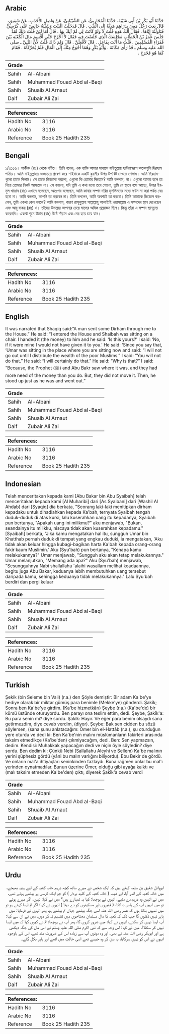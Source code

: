 ## Arabic


<div dir="rtl" lang="ar" style={{fontSize:'larger',backgroundColor:'#f8f9fa',padding:20}}>
حَدَّثَنَا أَبُو بَكْرِ بْنُ أَبِي شَيْبَةَ، حَدَّثَنَا الْمُحَارِبِيُّ، عَنِ الشَّيْبَانِيِّ، عَنْ وَاصِلٍ الأَحْدَبِ، عَنْ شَقِيقٍ، قَالَ بَعَثَ رَجُلٌ مَعِيَ بِدَرَاهِمَ هَدِيَّةً إِلَى الْبَيْتِ ‏.‏ قَالَ فَدَخَلْتُ الْبَيْتَ وَشَيْبَةُ جَالِسٌ عَلَى كُرْسِيٍّ فَنَاوَلْتُهُ إِيَّاهَا ‏.‏ فَقَالَ أَلَكَ هَذِهِ قُلْتُ لاَ وَلَوْ كَانَتْ لِي لَمْ آتِكَ بِهَا ‏.‏ قَالَ أَمَا لَئِنْ قُلْتَ ذَلِكَ لَقَدْ جَلَسَ عُمَرُ بْنُ الْخَطَّابِ مَجْلِسَكَ الَّذِي جَلَسْتَ فِيهِ فَقَالَ لاَ أَخْرُجُ حَتَّى أَقْسِمَ مَالَ الْكَعْبَةِ بَيْنَ فُقَرَاءِ الْمُسْلِمِينَ ‏.‏ قُلْتُ مَا أَنْتَ بِفَاعِلٍ ‏.‏ قَالَ لأَفْعَلَنَّ ‏.‏ قَالَ وَلِمَ ذَاكَ قُلْتُ لأَنَّ النَّبِيَّ ـ صلى الله عليه وسلم ـ قَدْ رَأَى مَكَانَهُ ‏.‏ وَأَبُو بَكْرٍ وَهُمَا أَحْوَجُ مِنْكَ إِلَى الْمَالِ فَلَمْ يُحَرِّكَاهُ ‏.‏ فَقَامَ كَمَا هُوَ فَخَرَجَ ‏.‏
</div>
<div style={{backgroundColor:'#f8f9fa',padding:20, marginBottom: 10}}><table> <thead> <tr> <th>Grade</th> <th></th> </tr> </thead> <tbody> <tr><td>Sahih</td><td>Al-Albani</td></tr><tr><td>Sahih</td><td>Muhammad Fouad Abd al-Baqi</td></tr><tr><td>Sahih</td><td>Shuaib Al Arnaut</td></tr><tr><td>Daif</td><td>Zubair Ali Zai</td></tr></tbody></table><table> <thead> <tr> <th>References:</th> <th></th> </tr> </thead> <tbody><tr><td>Hadith No</td><td>3116</td></tr><tr><td>Arabic No</td><td>3116</td></tr><tr><td>Reference</td><td>Book 25 Hadith 235</td></tr></tbody></table></div>

## Bengali


<div dir="ltr" lang="bn" style={{fontSize:'larger',backgroundColor:'#f8f9fa',padding:20}}>
১/৩১১৬। শাকীক (রাঃ) থেকে বর্ণিত। তিনি বলেন, এক ব্যক্তি আমার মাধ্যমে বাইতুল্লায় হাদিয়াস্বরূপ কতকগুলি দিরহাম পাঠায়। আমি বাইতুল্লাহর অভ্যন্তরে প্রবেশ করে শাইবাকে একটি কুরসীর উপর উপবিষ্ট দেখতে পেলাম। আমি দিরহামগুলো তাকে দিলাম। সে তাকে জিজ্ঞাসা করলো, এগুলো কি তোমার দিরহাম? আমি বললাম, না। এগুলো আমার হলে তা নিয়ে তোমার নিকট আসতাম না। সে বললো, যদি তুমি এ কথা বলো তবে শোনো, তুমি যে স্থানে বসে আছো, উমার ইবনুল খাত্তাব (রাঃ) এখানে বসেছেন, অতঃপর বলেছেন, আমি কাবার সম্পদ দরিদ্র মুসলিমদের মধ্যে বণ্টন না করা পর্যন্ত বের হবো না। আমি বললাম, আপনি তা করবেন না। তিনি বললেন, আমি অবশ্যই তা করবো। তিনি আমাকে জিজ্ঞেস করলেন, তুমি একথা কেন বললে? আমি বললাম, কারণ রাসূলুল্লাহ সাল্লাল্লাহু আলাইহি ওয়াসাল্লাম এ সম্পদের স্থান দেখেছেন এবং আবূ বাকর (রাঃ) ও। তাঁদের উভয়ের আপনার চেয়ে মালের অধিক প্রয়োজন ছিল। কিন্তু তাঁরা এ সম্পদ স্থানচ্যুত করেননি। একথা শুনে উমার (রাঃ) উঠে দাঁড়ান এবং বের হয়ে চয়ে যান।
</div>
<div style={{backgroundColor:'#f8f9fa',padding:20, marginBottom: 10}}><table> <thead> <tr> <th>Grade</th> <th></th> </tr> </thead> <tbody> <tr><td>Sahih</td><td>Al-Albani</td></tr><tr><td>Sahih</td><td>Muhammad Fouad Abd al-Baqi</td></tr><tr><td>Sahih</td><td>Shuaib Al Arnaut</td></tr><tr><td>Daif</td><td>Zubair Ali Zai</td></tr></tbody></table><table> <thead> <tr> <th>References:</th> <th></th> </tr> </thead> <tbody><tr><td>Hadith No</td><td>3116</td></tr><tr><td>Arabic No</td><td>3116</td></tr><tr><td>Reference</td><td>Book 25 Hadith 235</td></tr></tbody></table></div>

## English


<div dir="ltr" lang="en" style={{fontSize:'larger',backgroundColor:'#f8f9fa',padding:20}}>
It was narrated that Shaqiq said:“A man sent some Dirham through me to the House.” He said: “I entered the House and Shaibah was sitting on a chair. I handed it (the money) to him and he said: ‘Is this yours?’ I said: ‘No, if it were mine I would not have given it to you.’ He said: ‘Since you say that, ‘Umar was sitting in the place where you are sitting now and said: “I will not go out until I distribute the wealth of the poor Muslims.” I said: “You will not do that.” He said: “I will certainly do that.” He said: “Why is that?” I said: “Because, the Prophet (ﷺ) and Abu Bakr saw where it was, and they had more need of the money than you do. But, they did not move it. Then, he stood up just as he was and went out.”
</div>
<div style={{backgroundColor:'#f8f9fa',padding:20, marginBottom: 10}}><table> <thead> <tr> <th>Grade</th> <th></th> </tr> </thead> <tbody> <tr><td>Sahih</td><td>Al-Albani</td></tr><tr><td>Sahih</td><td>Muhammad Fouad Abd al-Baqi</td></tr><tr><td>Sahih</td><td>Shuaib Al Arnaut</td></tr><tr><td>Daif</td><td>Zubair Ali Zai</td></tr></tbody></table><table> <thead> <tr> <th>References:</th> <th></th> </tr> </thead> <tbody><tr><td>Hadith No</td><td>3116</td></tr><tr><td>Arabic No</td><td>3116</td></tr><tr><td>Reference</td><td>Book 25 Hadith 235</td></tr></tbody></table></div>

## Indonesian


<div dir="ltr" lang="id" style={{fontSize:'larger',backgroundColor:'#f8f9fa',padding:20}}>
Telah menceritakan kepada kami [Abu Bakar bin Abu Syaibah] telah menceritakan kepada kami [Al Muharibi] dari [As Syaibani] dari [Washil Al Ahdab] dari [Syaqiq] dia berkata, "Seorang laki-laki menitipkan dirham kepadaku untuk dihadiahkan kepada Ka'bah, ternyata Syaibah tengah duduk-duduk di atas kursi, lalu kuserahkan uang itu kepadanya, Syaibah pun bertanya, "Apakah uang ini milikmu?" aku menjawab, "Bukan, seandainya itu milikku, niscaya tidak akan kuserahkan kepadamu." [Syaibah] berkata, "Jika kamu mengatakan hal itu, sungguh Umar bin Khatthab pernah duduk di tempat yang engkau duduki, ia mengatakan, 'Aku tidak akan keluar hingga kubagi-bagikan harta Ka'bah kepada orang-orang fakir kaum Muslimin.' Aku (Syu'bah) pun bertanya, "Kenapa kamu melakukannya?" Umar menjawab, "Sungguh aku akan tetap melakukannya." Umar melanjutkan, "Memang ada apa?" Aku (Syu'bah) menjawab, "Sesungguhnya Nabi shallallahu 'alaihi wasallam melihat keadaannya, begitu juga Abu Bakar, keduanya lebih membutuhkan uang tersebut daripada kamu, sehingga keduanya tidak melakukannya." Lalu Syu'bah berdiri dan pergi keluar
</div>
<div style={{backgroundColor:'#f8f9fa',padding:20, marginBottom: 10}}><table> <thead> <tr> <th>Grade</th> <th></th> </tr> </thead> <tbody> <tr><td>Sahih</td><td>Al-Albani</td></tr><tr><td>Sahih</td><td>Muhammad Fouad Abd al-Baqi</td></tr><tr><td>Sahih</td><td>Shuaib Al Arnaut</td></tr><tr><td>Daif</td><td>Zubair Ali Zai</td></tr></tbody></table><table> <thead> <tr> <th>References:</th> <th></th> </tr> </thead> <tbody><tr><td>Hadith No</td><td>3116</td></tr><tr><td>Arabic No</td><td>3116</td></tr><tr><td>Reference</td><td>Book 25 Hadith 235</td></tr></tbody></table></div>

## Turkish


<div dir="ltr" lang="tr" style={{fontSize:'larger',backgroundColor:'#f8f9fa',padding:20}}>
Şekik (bin Seleme bin Vail) (r.a.) den Şöyle demiştir: Bir adam Ka'be'ye hediye olarak bir miktar gümüş para benimle (Mekke'ye) gönderdi. Şakîk; Sonra ben Ka'be'ye girdim. (Ka'be hizmetkârı) Şeybe (r.a.) (Ka'be'de) bir kürsü üstünde oturuyordu. Ben parayı ona teslim ettim, dedi. Şeybe, Şakîk'a: Bu para senin mi? diye sordu. Şakîk: Hayır. Ve eğer para benim olsaydı sana getirmezdim, diye cevab verdim, (diyor). Şeybe: Bak sen cidden bu sözü söylersen, (sana şunu anlatacağım: Ömer bin el-Hattâb (r.a.), şu oturduğun yere oturdu ve dedi ki: Ben Ka'be'nin malını müslümanların fakirleri arasında taksim etmedikçe (Ka'be'den) çıkmiyacağım, dedi. Ben: Sen yapmazsın, dedim. Kendisi: Muhakkak yapacağım dedi ve niçin öyle söyledin? diye sordu. Ben dedim ki: Çünkü Nebi (Sallallahu Aleyhi ve Sellem) Ka'be malının yerini şüphesiz gördü (yâni bu malın varlığını biliyordu). Ebu Bekir de gördü. Ve onların mal'a ihtiyaçları seninkinden fazlaydı. Buna rağmen onlar bu mal'ı yerinden oynatmadılar. Bunun üzerine Ömer, olduğu gibi ayağa kalktı ve (malı taksim etmeden Ka'be'den) çıktı, diyerek Şakîk'a cevab verdi
</div>
<div style={{backgroundColor:'#f8f9fa',padding:20, marginBottom: 10}}><table> <thead> <tr> <th>Grade</th> <th></th> </tr> </thead> <tbody> <tr><td>Sahih</td><td>Al-Albani</td></tr><tr><td>Sahih</td><td>Muhammad Fouad Abd al-Baqi</td></tr><tr><td>Sahih</td><td>Shuaib Al Arnaut</td></tr><tr><td>Daif</td><td>Zubair Ali Zai</td></tr></tbody></table><table> <thead> <tr> <th>References:</th> <th></th> </tr> </thead> <tbody><tr><td>Hadith No</td><td>3116</td></tr><tr><td>Arabic No</td><td>3116</td></tr><tr><td>Reference</td><td>Book 25 Hadith 235</td></tr></tbody></table></div>

## Urdu


<div dir="rtl" lang="ur" style={{fontSize:'larger',backgroundColor:'#f8f9fa',padding:20}}>
ابووائل شقیق بن سلمہ کہتے ہیں کہ ایک شخص نے میرے ساتھ کچھ درہم خانہ کعبہ کے لیے ہدیہ بھیجے، میں خانہ کعبہ کے اندر آیا، اور شیبہ ( خانہ کعبہ کے کلید بردار ) کو جو ایک کرسی پر بیٹھے ہوئے تھے، میں نے انہیں وہ درہم دے دئیے، انہوں نے پوچھا: کیا یہ تمہارے ہیں؟ میں نے کہا: نہیں، اگر میرے ہوتے تو میں انہیں آپ کے پاس نہ لاتا، ( فقیروں اور مسکینوں کو دے دیتا ) انہوں نے کہا: اگر تم ایسا کہتے ہو تو میں تمہیں بتاتا ہوں کہ عمر رضی اللہ عنہ اسی جگہ بیٹھے جہاں تم بیٹھے ہو، پھر انہوں نے فرمایا: میں باہر نہیں نکلوں گا جب تک کہ کعبہ کا مال مسلمان محتاجوں میں تقسیم نہ کر دوں، میں نے ان سے کہا: آپ ایسا نہیں کر سکتے، انہوں نے کہا: میں ضرور کروں گا، پھر آپ نے پوچھا: تم نے کیوں کہا کہ میں ایسا نہیں کر سکتا؟، میں نے کہا: اس وجہ سے کہ نبی اکرم صلی اللہ علیہ وسلم نے اس مال کی جگہ دیکھی ہے اور ابوبکر رضی اللہ عنہ نے بھی، اور وہ دونوں آپ سے زیادہ اس کے ضرورت مند تھے، اس کے باوجود انہوں نے اس کو نہیں سرکایا، یہ سن کر وہ جیسے تھے اسی حالت میں اٹھے اور باہر نکل گئے۔
</div>
<div style={{backgroundColor:'#f8f9fa',padding:20, marginBottom: 10}}><table> <thead> <tr> <th>Grade</th> <th></th> </tr> </thead> <tbody> <tr><td>Sahih</td><td>Al-Albani</td></tr><tr><td>Sahih</td><td>Muhammad Fouad Abd al-Baqi</td></tr><tr><td>Sahih</td><td>Shuaib Al Arnaut</td></tr><tr><td>Daif</td><td>Zubair Ali Zai</td></tr></tbody></table><table> <thead> <tr> <th>References:</th> <th></th> </tr> </thead> <tbody><tr><td>Hadith No</td><td>3116</td></tr><tr><td>Arabic No</td><td>3116</td></tr><tr><td>Reference</td><td>Book 25 Hadith 235</td></tr></tbody></table></div>